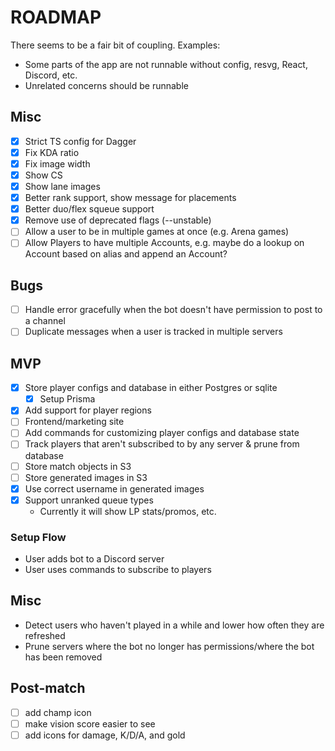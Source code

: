 # ROADMAP

There seems to be a fair bit of coupling. Examples:

- Some parts of the app are not runnable without config, resvg, React, Discord,
  etc.
- Unrelated concerns should be runnable

## Misc

- [x] Strict TS config for Dagger
- [x] Fix KDA ratio
- [x] Fix image width
- [x] Show CS
- [x] Show lane images
- [x] Better rank support, show message for placements
- [x] Better duo/flex squeue support
- [x] Remove use of deprecated flags (--unstable)
- [ ] Allow a user to be in multiple games at once (e.g. Arena games)
- [ ] Allow Players to have multiple Accounts, e.g. maybe do a lookup on Account based on alias and append an Account?

## Bugs

- [ ] Handle error gracefully when the bot doesn't have permission to post to a
      channel
- [ ] Duplicate messages when a user is tracked in multiple servers

## MVP

- [x] Store player configs and database in either Postgres or sqlite
  - [x] Setup Prisma
- [x] Add support for player regions
- [ ] Frontend/marketing site
- [ ] Add commands for customizing player configs and database state
- [ ] Track players that aren't subscribed to by any server & prune from
      database
- [ ] Store match objects in S3
- [ ] Store generated images in S3
- [x] Use correct username in generated images
- [x] Support unranked queue types
  - Currently it will show LP stats/promos, etc.

### Setup Flow

- User adds bot to a Discord server
- User uses commands to subscribe to players

## Misc

- Detect users who haven't played in a while and lower how often they are
  refreshed
- Prune servers where the bot no longer has permissions/where the bot has been
  removed

## Post-match

- [ ] add champ icon
- [ ] make vision score easier to see
- [ ] add icons for damage, K/D/A, and gold
